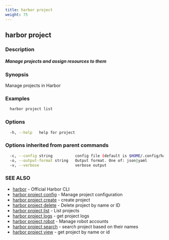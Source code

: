 ```yaml
---
title: harbor project
weight: 75
---
```

## harbor project

### Description

##### Manage projects and assign resources to them

### Synopsis

Manage projects in Harbor

### Examples

```sh
  harbor project list
```

### Options

```sh
  -h, --help   help for project
```

### Options inherited from parent commands

```sh
  -c, --config string          config file (default is $HOME/.config/harbor-cli/config.yaml)
  -o, --output-format string   Output format. One of: json|yaml
  -v, --verbose                verbose output
```

### SEE ALSO

* [harbor](harbor.md)	 - Official Harbor CLI
* [harbor project config](harbor-project-config.md)	 - Manage project configuration
* [harbor project create](harbor-project-create.md)	 - create project
* [harbor project delete](harbor-project-delete.md)	 - Delete project by name or ID
* [harbor project list](harbor-project-list.md)	 - List projects
* [harbor project logs](harbor-project-logs.md)	 - get project logs
* [harbor project robot](harbor-project-robot.md)	 - Manage robot accounts
* [harbor project search](harbor-project-search.md)	 - search project based on their names
* [harbor project view](harbor-project-view.md)	 - get project by name or id


